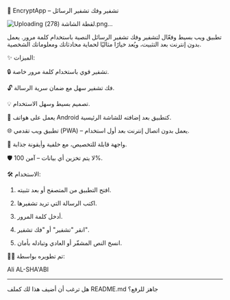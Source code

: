 
🔐 EncryptApp – تشفير وفك تشفير الرسائل


![Uploading ‏‏لقطة الشاشة (278).png…]()

تطبيق ويب بسيط وفعّال لتشفير وفك تشفير الرسائل النصية باستخدام كلمة مرور. يعمل بدون إنترنت بعد التثبيت، ويُعد خيارًا مثاليًا لحماية محادثاتك ومعلوماتك الشخصية.

✨ الميزات:

🔒 تشفير قوي باستخدام كلمة مرور خاصة.

🔓 فك تشفير سهل مع ضمان سرية الرسالة.

💡 تصميم بسيط وسهل الاستخدام.

📱 يعمل على هواتف Android كتطبيق بعد إضافته للشاشة الرئيسية.

🌐 تطبيق ويب تقدمي (PWA) – يعمل بدون اتصال إنترنت بعد أول استخدام.

🎨 واجهة قابلة للتخصيص، مع خلفية وأيقونة جذابة.

🛡️ لا يتم تخزين أي بيانات – آمن 100%.


🛠️ الاستخدام:

1. افتح التطبيق من المتصفح أو بعد تثبيته.


2. اكتب الرسالة التي تريد تشفيرها.


3. أدخل كلمة المرور.


4. انقر "تشفير" أو "فك تشفير".


5. انسخ النص المشفّر أو العادي وتبادله بأمان.



👨‍💻 تم تطويره بواسطة:

Ali AL-SHA'ABI


---

هل ترغب أن أضيف هذا لك كملف README.md جاهز للرفع؟
